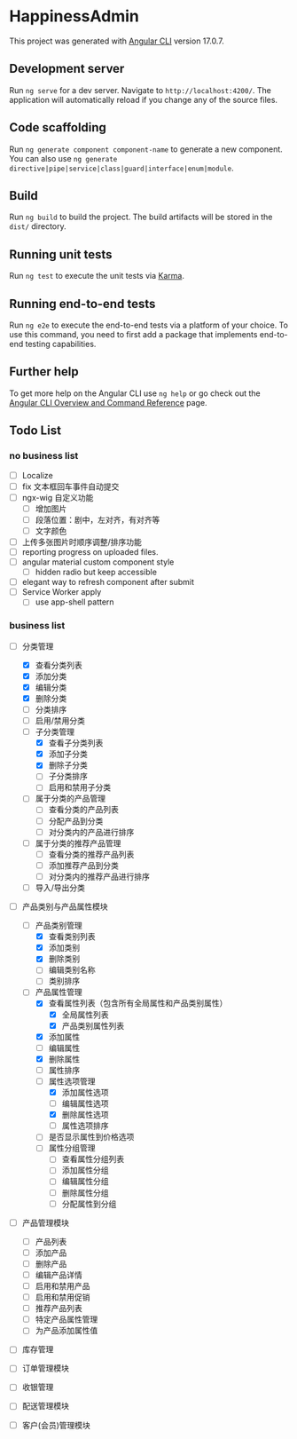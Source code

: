 # HappinessAdmin

This project was generated with [Angular CLI](https://github.com/angular/angular-cli) version 17.0.7.

## Development server

Run `ng serve` for a dev server. Navigate to `http://localhost:4200/`. The application will automatically reload if you
change any of the source files.

## Code scaffolding

Run `ng generate component component-name` to generate a new component. You can also
use `ng generate directive|pipe|service|class|guard|interface|enum|module`.

## Build

Run `ng build` to build the project. The build artifacts will be stored in the `dist/` directory.

## Running unit tests

Run `ng test` to execute the unit tests via [Karma](https://karma-runner.github.io).

## Running end-to-end tests

Run `ng e2e` to execute the end-to-end tests via a platform of your choice. To use this command, you need to first add a
package that implements end-to-end testing capabilities.

## Further help

To get more help on the Angular CLI use `ng help` or go check out
the [Angular CLI Overview and Command Reference](https://angular.io/cli) page.

## Todo List

### no business list

- [ ] Localize
- [ ] fix 文本框回车事件自动提交
- [ ] ngx-wig 自定义功能
    - [ ] 增加图片
    - [ ] 段落位置：剧中，左对齐，有对齐等
    - [ ] 文字颜色
- [ ] 上传多张图片时顺序调整/排序功能
- [ ] reporting progress on uploaded files.
- [ ] angular material custom component style
    - [ ] hidden radio but keep accessible
- [ ] elegant way to refresh component after submit
- [ ] Service Worker apply
    - [ ] use app-shell pattern

### business list

- [ ] 分类管理
    - [x] 查看分类列表
    - [x] 添加分类
    - [x] 编辑分类
    - [x] 删除分类
    - [ ] 分类排序
    - [ ] 启用/禁用分类
    - [ ] 子分类管理
        - [x] 查看子分类列表
        - [x] 添加子分类
        - [x] 删除子分类
        - [ ] 子分类排序
        - [ ] 启用和禁用子分类
    - [ ] 属于分类的产品管理
        - [ ] 查看分类的产品列表
        - [ ] 分配产品到分类
        - [ ] 对分类内的产品进行排序
    - [ ] 属于分类的推荐产品管理
        - [ ] 查看分类的推荐产品列表
        - [ ] 添加推荐产品到分类
        - [ ] 对分类内的推荐产品进行排序
    - [ ] 导入/导出分类

- [ ] 产品类别与产品属性模块
    - [ ] 产品类别管理
        - [x] 查看类别列表
        - [x] 添加类别
        - [x] 删除类别
        - [ ] 编辑类别名称
        - [ ] 类别排序
    - [ ] 产品属性管理
        - [x] 查看属性列表（包含所有全局属性和产品类别属性）
          - [x] 全局属性列表
          - [x] 产品类别属性列表
        - [x] 添加属性
        - [ ] 编辑属性
        - [x] 删除属性
        - [ ] 属性排序
        - [ ] 属性选项管理
          - [x] 添加属性选项
          - [ ] 编辑属性选项
          - [x] 删除属性选项
          - [ ] 属性选项排序
        - [ ] 是否显示属性到价格选项
        - [ ] 属性分组管理
            - [ ] 查看属性分组列表
            - [ ] 添加属性分组
            - [ ] 编辑属性分组
            - [ ] 删除属性分组
            - [ ] 分配属性到分组

-[ ] 产品管理模块
    - [ ] 产品列表
    - [ ] 添加产品
    - [ ] 删除产品
    - [ ] 编辑产品详情
    - [ ] 启用和禁用产品
    - [ ] 启用和禁用促销
    - [ ] 推荐产品列表
    - [ ] 特定产品属性管理
    - [ ] 为产品添加属性值

-[ ] 库存管理

-[ ] 订单管理模块

-[ ] 收银管理

-[ ] 配送管理模块

-[ ] 客户(会员)管理模块